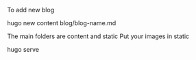 To add new blog

hugo new content blog/blog-name.md

The main folders are content and static
Put your images in static

hugo serve